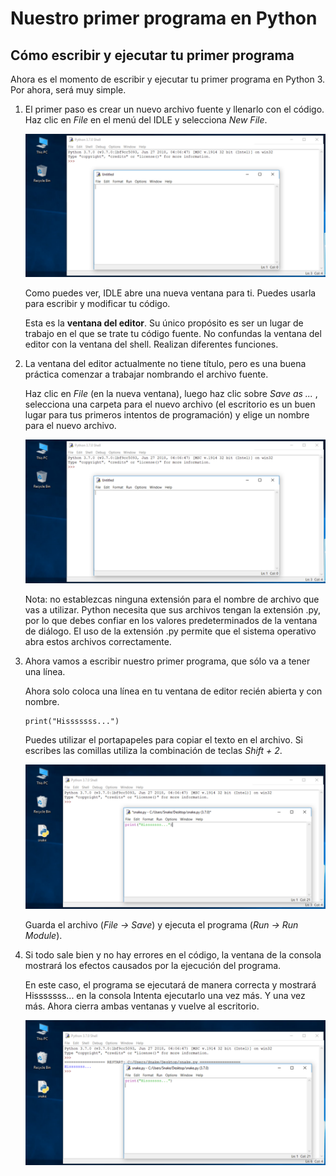 # Nuestro primer programa en Python

## Cómo escribir y ejecutar tu primer programa

Ahora es el momento de escribir y ejecutar tu primer programa en Python 3. Por ahora, será muy simple.

1. El primer paso es crear un nuevo archivo fuente y llenarlo con el código. Haz clic en *File* en el menú del IDLE y selecciona *New File*.

    ![python3](img/python4.png)

    Como puedes ver, IDLE abre una nueva ventana para ti. Puedes usarla para escribir y modificar tu código.

    Esta es la **ventana del editor**. Su único propósito es ser un lugar de trabajo en el que se trate tu código fuente. No confundas la ventana del editor con la ventana del shell. Realizan diferentes funciones.

2. La ventana del editor actualmente no tiene título, pero es una buena práctica comenzar a trabajar nombrando el archivo fuente.

    Haz clic en *File* (en la nueva ventana), luego haz clic sobre *Save as ...* , selecciona una carpeta para el nuevo archivo (el escritorio es un buen lugar para tus primeros intentos de programación) y elige un nombre para el nuevo archivo.

    ![python3](img/python5.png)

    Nota: no establezcas ninguna extensión para el nombre de archivo que vas a utilizar. Python necesita que sus archivos tengan la extensión .py, por lo que debes confiar en los valores predeterminados de la ventana de diálogo. El uso de la extensión .py permite que el sistema operativo abra estos archivos correctamente.

3. Ahora vamos a escribir nuestro primer programa, que sólo va a tener una línea.

    Ahora solo coloca una línea en tu ventana de editor recién abierta y con nombre.

    ```
    print("Hisssssss...")
    ```

    Puedes utilizar el portapapeles para copiar el texto en el archivo. Si escribes las comillas utiliza la combinación de teclas *Shift + 2*.

    ![python3](img/python6.png)

    Guarda el archivo (*File -> Save*) y ejecuta el programa (*Run -> Run Module*).

4. Si todo sale bien y no hay errores en el código, la ventana de la consola mostrará los efectos causados por la ejecución del programa.

    En este caso, el programa se ejecutará de manera correcta y mostrará Hisssssss... en la consola Intenta ejecutarlo una vez más. Y una vez más. Ahora cierra ambas ventanas y vuelve al escritorio.

    ![python3](img/python7.png)